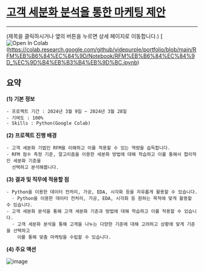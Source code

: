 # [고객 세분화 분석을 통한 마케팅 제안](https://github.com/videpurple/portfolio/blob/main/RFM%EB%B6%84%EC%84%9D/Notebook/RFM%EB%B6%84%EC%84%9D_%EC%9D%B4%EB%B3%B4%EB%9D%BC.ipynb)
---
(제목을 클릭하시거나 옆의 버튼을 누르면 상세 페이지로 이동합니다.) 
[![Open In Colab](https://colab.research.google.com/assets/colab-badge.svg)(https://colab.research.google.com/github/videpurple/portfolio/blob/main/RFM%EB%B6%84%EC%84%9D/Notebook/RFM%EB%B6%84%EC%84%9D_%EC%9D%B4%EB%B3%B4%EB%9D%BC.ipynb)

## 요약
**(1) 기본 정보**
```
- 프로젝트 기간 : 2024년 3월 9일 ~ 2024년 3월 28일
- 기여도 : 100%
- Skills : Python(Google Colab)
```

**(2) 프로젝트 진행 배경**
```
- 고객 세분화 기법인 RFM을 이해하고 이를 적용할 수 있는 역량을 습득합니다.
- RFM 점수 측정 기준, 알고리즘을 이용한 세분화 방법에 대해 학습하고 이를 통해서 합리적인 세분화 기준을
  선택하고 분석해봅니다.
```

**(3) 결과 및 직무에 적용할 점**
```
- Python을 이용한 데이터 전처리, 가공, EDA, 시각화 등을 자유롭게 활용할 수 있습니다.
  · Python을 이용한 데이터 전처리, 가공, EDA, 시각화 등 원하는 목적에 맞게 활용할 수 있습니다.
- 고객 세분화 분석을 통해 고객 세분화 기준과 방법에 대해 학습하고 이를 적용할 수 있습니다.
  · 고객 세분화 분석을 통해 고객을 나누는 다양한 기준에 대해 고려하고 상황에 맞게 기준을 선택하고
    이를 통해 맞춤 마케팅을 수립할 수 있습니다.
```

**(4) 주요 액션**  

![image](https://github.com/videpurple/portfolio/assets/158250961/2c8b8d39-88e3-4127-b4ff-31623228c888)


